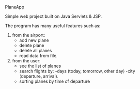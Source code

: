 PlaneApp

Simple web project built on Java Servlets & JSP.

The program has many useful features such as:
1) from the airport: 
      - add new plane
      - delete plane
      - delete all planes
      - read data from file.
2) from the user:
      - see the list of planes
      - search flights by: 
           -days (today, tomorrow, other day)
           -city (departure, arrival).
      - sorting planes by time of departure
